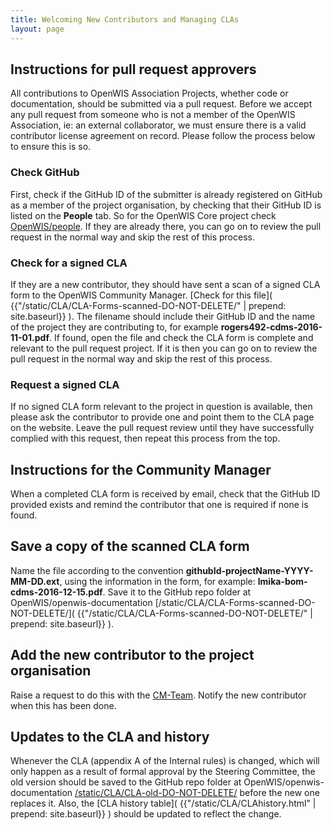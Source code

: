 ```yaml
---
title: Welcoming New Contributors and Managing CLAs
layout: page
---
```


## Instructions for pull request approvers

All contributions to OpenWIS Association Projects, whether code or documentation, should be submitted via a pull request.  Before we accept any pull request from someone who is not a member of the OpenWIS Association, ie: an external collaborator, we must ensure there is a valid contributor license agreement on record.  Please follow the process below to ensure this is so.

### Check GitHub

First, check if the GitHub ID of the submitter is already registered on GitHub as a member of the project organisation, by checking that their GitHub ID is listed on the **People** tab.  So for the OpenWIS Core project check [OpenWIS/people](https://github.com/orgs/OpenWIS/people).  If they are already there, you can go on to review the pull request in the normal way and skip the rest of this process.

### Check for a signed CLA

If they are a new contributor, they should have sent a scan of a signed CLA form to the OpenWIS Community Manager.  [Check for this file]( {{"/static/CLA/CLA-Forms-scanned-DO-NOT-DELETE/" | prepend: site.baseurl}} ).  The filename should include their GitHub ID and the name of the project they are contributing to, for example **rogers492-cdms-2016-11-01.pdf**.  If found, open the file and check the CLA form is complete and relevant to the pull request project.  If it is then you can go on to review the pull request in the normal way and skip the rest of this process.

### Request a signed CLA

If no signed CLA form relevant to the project in question is available, then please ask the contributor to provide one and point them to the CLA page on the website.  Leave the pull request review until they have successfully complied with this request, then repeat this process from the top.

## Instructions for the Community Manager

When a completed CLA form is received by email, check that the GitHub ID provided exists and remind the contributor that one is required if none is found.

## Save a copy of the scanned CLA form

Name the file according to the convention **githubId-projectName-YYYY-MM-DD.ext**, using the information in the form, for example: **lmika-bom-cdms-2016-12-15.pdf**.  Save it to the GitHub repo folder at OpenWIS/openwis-documentation [/static/CLA/CLA-Forms-scanned-DO-NOT-DELETE/]( {{"/static/CLA/CLA-Forms-scanned-DO-NOT-DELETE/" | prepend: site.baseurl}} ).

## Add the new contributor to the project organisation

Raise a request to do this with the [CM-Team](https://github.com/cmteam-metoffice).  Notify the new contributor when this has been done.

## Updates to the CLA and history

Whenever the CLA (appendix A of the Internal rules) is changed, which will only happen as a result of formal approval by the Steering Committee, the old version should be saved to the GitHub repo folder at OpenWIS/openwis-documentation [/static/CLA/CLA-old-DO-NOT-DELETE/]( {{"/static/CLA/CLA-old-DO-NOT-DELETE/"}} ) before the new one replaces it.  Also, the [CLA history table]( {{"/static/CLA/CLAhistory.html" | prepend: site.baseurl}} ) should be updated to reflect the change.
